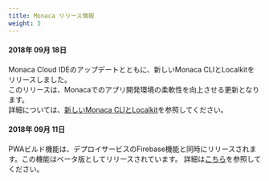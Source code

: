 ```yaml
---
title: Monaca リリース情報
weight: 5
---
```


#### 2018年 09月 18日

Monaca Cloud IDEのアップデートとともに、新しいMonaca CLIとLocalkitをリリースしました。  
このリリースは、Monacaでのアプリ開発環境の柔軟性を向上させる更新となります。  
詳細については、[新しいMonaca CLIとLocalkit](20180918_monaca_cli_3.0)を参照してください。

#### 2018年 09月 11日

PWAビルド機能は、デプロイサービスのFirebase機能と同時にリリースされます。この機能はベータ版としてリリースされています。
詳細は[こちら](/ja/products_guide/monaca_ide/build/build_pwa/)を参照してください。